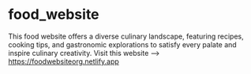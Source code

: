 # food_website
This food website offers a diverse culinary landscape, featuring recipes, cooking tips, and gastronomic explorations to satisfy every palate and inspire culinary creativity.
Visit this website --> https://foodwebsiteorg.netlify.app 

